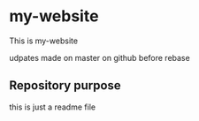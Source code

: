 # my-website

This is my-website

udpates made on master on github before rebase


## Repository purpose

this is just a readme file
